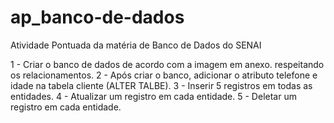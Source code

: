 # ap_banco-de-dados
Atividade Pontuada da matéria de Banco de Dados do SENAI

1 - Criar o banco de dados de acordo com a imagem em anexo. respeitando os relacionamentos.
2 - Após criar o banco, adicionar o atributo telefone e idade na tabela cliente (ALTER TALBE).
3 - Inserir 5 registros em todas as entidades.
4 - Atualizar um registro em cada entidade.
5 - Deletar um registro em cada entidade.
